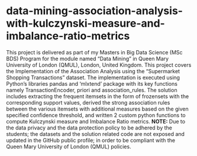 # data-mining-association-analysis-with-kulczynski-measure-and-imbalance-ratio-metrics
This project is delivered as part of my Masters in Big Data Science (MSc BDS) Program for the module named “Data Mining” in Queen Mary University of London (QMUL), London, United Kingdom.  This project covers the Implementation of the Association Analysis using the “Supermarket Shopping Transactions” dataset.   The implementation is executed using Python’s libraries pandas and ‘mlxtend’ package with its key functions namely TransactionEncoder, priori and association_rules.   The solution includes extracting the frequent itemsets in the form of frozensets with the corresponding support values, derived the strong association rules between the various itemsets with additional measures based on the given specified confidence threshold, and written 2 custom python functions to compute Kulczynski measure and Imbalance Ratio metrics.  **NOTE:** Due to the data privacy and the data protection policy to be adhered by the students; the datasets and the solution related code are not exposed and updated in the GitHub public profile; in order to be compliant with the Queen Mary University of London (QMUL) policies.
